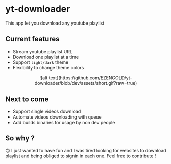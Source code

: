 # yt-downloader

This app let you download any youtube playlist

## Current features
- Stream youtube playlist URL
- Download one playlist at a time
- Support `light/dark` theme
- Flexibility to change theme colors

<p align="center">
![alt text](https://github.com/EZENGOLD/yt-downloader/blob/dev/assets/short.gif?raw=true)
</p>


## Next to come
- Support single videos download
- Automate videos downloading with queue
- Add builds binaries for usage by non dev people


## So why ?
🙃 I just wanted to have fun and I was tired looking for websites to download playlist and being obliged to signin in each one. Feel free to contribute !
